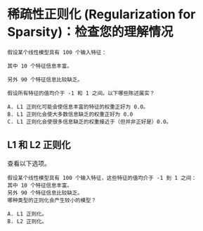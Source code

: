 # 稀疏性正则化 (Regularization for Sparsity)：检查您的理解情况



```
假设某个线性模型具有 100 个输入特征：

其中 10 个特征信息丰富。

另外 90 个特征信息比较缺乏。

假设所有特征的值均介于 -1 和 1 之间。以下哪些陈述属实？

A. L1 正则化可能会使信息丰富的特征的权重正好为 0.0。
B. L1 正则化会使大多数信息缺乏的权重正好为 0.0
C. L1 正则化会使很多信息缺乏的权重接近于（但并非正好是）0.0。
```



## L1 和 L2 正则化

查看以下选项。



```
假设某个线性模型具有 100 个输入特征，这些特征的值均介于 -1 到 1 之间：
其中 10 个特征信息丰富。
另外 90 个特征信息比较缺乏。
哪种类型的正则化会产生较小的模型？

A. L1 正则化。
B. L2 正则化。
```

